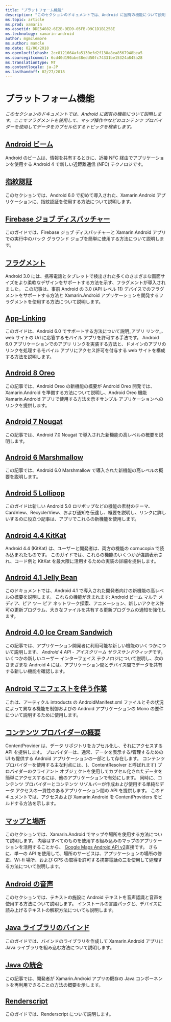 ```yaml
---
title: "プラットフォーム機能"
description: "このセクションのドキュメントでは、Android に固有の機能について説明します。 ここでフラグメントを使用して、マップ操作やなどのコンテンツ プロバイダーを使用してデータをカプセル化するトピックを検索します。"
ms.topic: article
ms.prod: xamarin
ms.assetid: DDE54082-6E2B-9ED9-05FB-D9C1D1B1258E
ms.technology: xamarin-android
author: mgmclemore
ms.author: mamcle
ms.date: 02/06/2018
ms.openlocfilehash: 2cc8121664afa5130efd2f138a8ea8567948bea5
ms.sourcegitcommit: 6cd40d190abe38edd50fc74331be15324a845a28
ms.translationtype: MT
ms.contentlocale: ja-JP
ms.lasthandoff: 02/27/2018
---
```

# <a name="platform-features"></a>プラットフォーム機能

_このセクションのドキュメントでは、Android に固有の機能について説明します。ここでフラグメントを使用して、マップ操作やなどのコンテンツ プロバイダーを使用してデータをカプセル化するトピックを検索します。_

## <a name="android-beamandroidplatformandroid-beammd"></a>[Android ビーム](~/android/platform/android-beam.md)

Android のビームは、情報を共有するときに、近接 NFC 経由でアプリケーションを使用する Android 4 で新しい近距離通信 (NFC) テクノロジです。

## <a name="fingerprint-authenticationandroidplatformfingerprint-authenticationindexmd"></a>[指紋認証](~/android/platform/fingerprint-authentication/index.md)

このセクションでは、Android 6.0 で初めて導入された、Xamarin.Android アプリケーションに、指紋認証を使用する方法について説明します。


## <a name="firebase-job-dispatcherandroidplatformfirebase-job-dispatchermd"></a>[Firebase ジョブ ディスパッチャー](~/android/platform/firebase-job-dispatcher.md)

このガイドでは、Firebase ジョブ ディスパッチャーと Xamarin.Android アプリでの実行中のバック グラウンド ジョブを簡単に使用する方法について説明します。



##  <a name="fragmentsandroidplatformfragmentsindexmd"></a>[フラグメント](~/android/platform/fragments/index.md)

Android 3.0 には、携帯電話とタブレットで検出された多くのさまざまな画面サイズをより柔軟なデザインをサポートする方法を示す、フラグメントが導入されました。 この記事は、事前 Android の 3.0 (API レベル 11) デバイスでのフラグメントをサポートする方法と Xamarin.Android アプリケーションを開発するフラグメントを使用する方法について説明します。 



## <a name="app-linkingandroidplatformapp-linkingmd"></a>[App-Linking](~/android/platform/app-linking.md)

このガイドは、Android 6.0 でサポートする方法について説明_アプリ リンク_、web サイトの Url に応答するモバイル アプリを許可する手法です。 Android 6.0 アプリケーションでのアプリ リンクを実装する方法と、ドメインのアプリのリンクを処理するモバイル アプリにアクセス許可を付与する web サイトを構成する方法を説明します。



##  <a name="android-8-oreoandroidplatformoreomd"></a>[Android 8 Oreo](~/android/platform/oreo.md)

この記事では、Android Oreo の新機能の概要が Android Oreo 開発では、Xamarin.Android を準備する方法について説明し、Android Oreo 機能 Xamarin.Android アプリで使用する方法を示すサンプル アプリケーションへのリンクを提供します。



##  <a name="android-7-nougatandroidplatformnougatmd"></a>[Android 7 Nougat](~/android/platform/nougat.md)

この記事では、Android 7.0 Nougat で導入された新機能の高レベルの概要を説明します。




##  <a name="android-6-marshmallowandroidplatformmarshmallowmd"></a>[Android 6 Marshmallow](~/android/platform/marshmallow.md)

この記事では、Android 6.0 Marshmallow で導入された新機能の高レベルの概要を説明します。




##  <a name="android-5-lollipopandroidplatformlollipopmd"></a>[Android 5 Lollipop](~/android/platform/lollipop.md)

このガイドは新しい Android 5.0 ロリポップなどの機能の素材のテーマ、CardView、RecyclerView、および通知を伝達し、概要を説明し、リンクに詳しいするのに役立つ記事は、アプリでこれらの新機能を使用します。 



##  <a name="android-44-kitkatandroidplatformkitkatmd"></a>[Android 4.4 KitKat](~/android/platform/kitkat.md)

Android 4.4 (KitKat) は、ユーザーと開発者は、両方の機能の cornucopia で読み込まれたものです。 このガイドでは、これらの機能のいくつかが強調表示され、コード例と KitKat を最大限に活用するための実装の詳細を提供します。 




##  <a name="android-41-jelly-beanandroidplatformjelly-beanmd"></a>[Android 4.1 Jelly Bean](~/android/platform/jelly-bean.md)

このドキュメントでは、Android 4.1 で導入された開発者向けの新機能の高レベルの概要を説明します。 これらの機能が含まれます: Android ビーム マルチ メディア、ピア ツー ピア ネットワーク探索、アニメーション、新しいアクセス許可の更新プログラム、大きなファイルを共有する更新プログラムの通知を強化します。 



##  <a name="android-40-ice-cream-sandwichandroidplatformice-cream-sandwichmd"></a>[Android 4.0 Ice Cream Sandwich](~/android/platform/ice-cream-sandwich.md)

この記事では、アプリケーション開発者に利用可能な新しい機能のいくつかについて説明します、 *Android 4 API - アイスクリーム サウスサンドウィッチ*です。 いくつかの新しいユーザー インターフェイス テクノロジについて説明し、次のさまざまな Android 4 には、アプリケーション間とデバイス間でデータを共有する新しい機能を確認します。 


##  <a name="working-with-the-android-manifestandroid-manifestmd"></a>[Android マニフェストを伴う作業](android-manifest.md)

これは、アーティクル introducts の AndroidManifest.xml ファイルとその状況によって異なる機能を制御およびの Android アプリケーションの Mono の要件について説明するために使用します。


##  <a name="introduction-to-content-providersandroidplatformcontent-providersindexmd"></a>[コンテンツ プロバイダーの概要](~/android/platform/content-providers/index.md)

ContentProvider は、データ リポジトリをカプセル化し、それにアクセスする API を提供します。 プロバイダーは、通常、データを表示する/管理するための UI も提供する Android アプリケーションの一部として存在します。 コンテンツ プロバイダーを使用する主な利点には、(、ContentResolver と呼ばれます) プロバイダーのクライアント オブジェクトを使用してカプセル化されたデータを簡単にアクセスするには、他のアプリケーションで有効にします。 同時に、コンテンツ プロバイダーとコンテンツ リゾルバーが作成および使用する単純なデータ アクセスの一貫性のあるアプリケーション間の API を提供します。 このドキュメントでは、アクセスおよび Xamarin.Android を ContentProviders をビルドする方法を示します。 



##  <a name="maps-and-locationandroidplatformmaps-and-locationindexmd"></a>[マップと場所](~/android/platform/maps-and-location/index.md)

このセクションでは、Xamarin.Android でマップや場所を使用する方法について説明します。 内容はすべてのものを使用する組み込みのマップのアプリケーションを活用することから、 [Google Maps Android API v2](https://developers.google.com/maps/documentation/android/)直接です。 さらに、単一の API を使用して、場所のサービスは、アプリケーションの場所の修正、Wi-fi 場所、および GPS の取得を許可する携帯電話の三を使用して処理する方法について説明します。 



## <a name="android-speechandroidplatformspeechmd"></a>[Android の音声](~/android/platform/speech.md)

このセクションでは、テキストの施設に Android テキストを音声認識と音声を使用する方法について説明します。 インストールの言語パックと、デバイスに読み上げるテキストの解釈方法についても説明します。 


##  <a name="binding-a-java-librarybinding-java-libraryindexmd"></a>[Java ライブラリのバインド](binding-java-library/index.md)

このガイドでは、バインドのライブラリを作成して Xamarin.Android アプリに Java ライブラリを組み込む方法について説明します。

##  <a name="java-integrationjava-integrationindexmd"></a>[Java の統合](java-integration/index.md)

この記事では、開発者が Xamarin.Android アプリの既存の Java コンポーネントを再利用できることの方法の概要を示します。

##  <a name="renderscriptrenderscriptmd"></a>[Renderscript](renderscript.md)

このガイドでは、Renderscript について説明します。